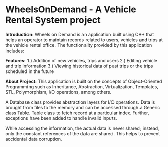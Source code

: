 # WheelsOnDemand - A Vehicle Rental System project

**Introduction:**
Wheels on Demand is an application built using C++ that helps an operator to maintain records related to users, vehicles and trips at the vehicle rental office. The functionality provided by this application includes:

**Features:**
1.)	Addition of new vehicles, trips and users
2.)	Editing vehicle and trip information
3.)	Viewing historical data of past trips or the trips scheduled in the future

**About Project:**
This application is built on the concepts of Object-Oriented Programming such as Inheritance, Abstraction, Virtualization, Templates, STL, Polymorphism, I/O operations, among others.

A Database class provides abstraction layers for I/O operations. Data is brought from files to the memory and can be accessed through a Generic class Table. Table class to fetch record at a particular index. Further, exceptions have been added to handle invalid inputs.

While accessing the information, the actual data is never shared; instead, only the constant references of the data are shared. This helps to prevent accidental data corruption.
